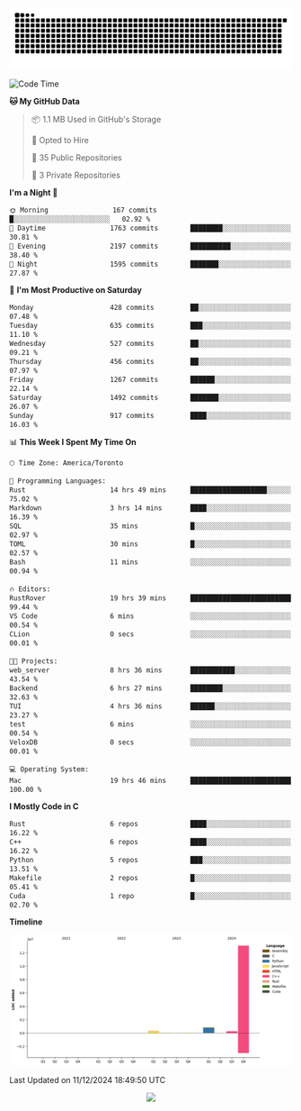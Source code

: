 <picture>
  <source media="(prefers-color-scheme: dark)" srcset="https://raw.githubusercontent.com/kkli08/kkli08/output/github-contribution-grid-snake-dark.svg">
  <source media="(prefers-color-scheme: light)" srcset="https://raw.githubusercontent.com/kkli08/kkli08/output/github-contribution-grid-snake.svg">
  <img alt="github contribution grid snake animation" src="https://raw.githubusercontent.com/kkli08/kkli08/output/github-contribution-grid-snake.svg">
</picture>


<!--START_SECTION:waka-->
![Code Time](http://img.shields.io/badge/Code%20Time-118%20hrs%2036%20mins-blue)

**🐱 My GitHub Data** 

> 📦 1.1 MB Used in GitHub's Storage 
 > 
> 💼 Opted to Hire
 > 
> 📜 35 Public Repositories 
 > 
> 🔑 3 Private Repositories 
 > 
**I'm a Night 🦉** 

```text
🌞 Morning                167 commits         █░░░░░░░░░░░░░░░░░░░░░░░░   02.92 % 
🌆 Daytime                1763 commits        ████████░░░░░░░░░░░░░░░░░   30.81 % 
🌃 Evening                2197 commits        ██████████░░░░░░░░░░░░░░░   38.40 % 
🌙 Night                  1595 commits        ███████░░░░░░░░░░░░░░░░░░   27.87 % 
```
📅 **I'm Most Productive on Saturday** 

```text
Monday                   428 commits         ██░░░░░░░░░░░░░░░░░░░░░░░   07.48 % 
Tuesday                  635 commits         ███░░░░░░░░░░░░░░░░░░░░░░   11.10 % 
Wednesday                527 commits         ██░░░░░░░░░░░░░░░░░░░░░░░   09.21 % 
Thursday                 456 commits         ██░░░░░░░░░░░░░░░░░░░░░░░   07.97 % 
Friday                   1267 commits        ██████░░░░░░░░░░░░░░░░░░░   22.14 % 
Saturday                 1492 commits        ███████░░░░░░░░░░░░░░░░░░   26.07 % 
Sunday                   917 commits         ████░░░░░░░░░░░░░░░░░░░░░   16.03 % 
```


📊 **This Week I Spent My Time On** 

```text
🕑︎ Time Zone: America/Toronto

💬 Programming Languages: 
Rust                     14 hrs 49 mins      ███████████████████░░░░░░   75.02 % 
Markdown                 3 hrs 14 mins       ████░░░░░░░░░░░░░░░░░░░░░   16.39 % 
SQL                      35 mins             █░░░░░░░░░░░░░░░░░░░░░░░░   02.97 % 
TOML                     30 mins             █░░░░░░░░░░░░░░░░░░░░░░░░   02.57 % 
Bash                     11 mins             ░░░░░░░░░░░░░░░░░░░░░░░░░   00.94 % 

🔥 Editors: 
RustRover                19 hrs 39 mins      █████████████████████████   99.44 % 
VS Code                  6 mins              ░░░░░░░░░░░░░░░░░░░░░░░░░   00.54 % 
CLion                    0 secs              ░░░░░░░░░░░░░░░░░░░░░░░░░   00.01 % 

🐱‍💻 Projects: 
web_server               8 hrs 36 mins       ███████████░░░░░░░░░░░░░░   43.54 % 
Backend                  6 hrs 27 mins       ████████░░░░░░░░░░░░░░░░░   32.63 % 
TUI                      4 hrs 36 mins       ██████░░░░░░░░░░░░░░░░░░░   23.27 % 
test                     6 mins              ░░░░░░░░░░░░░░░░░░░░░░░░░   00.54 % 
VeloxDB                  0 secs              ░░░░░░░░░░░░░░░░░░░░░░░░░   00.01 % 

💻 Operating System: 
Mac                      19 hrs 46 mins      █████████████████████████   100.00 % 
```

**I Mostly Code in C** 

```text
Rust                     6 repos             ████░░░░░░░░░░░░░░░░░░░░░   16.22 % 
C++                      6 repos             ████░░░░░░░░░░░░░░░░░░░░░   16.22 % 
Python                   5 repos             ███░░░░░░░░░░░░░░░░░░░░░░   13.51 % 
Makefile                 2 repos             █░░░░░░░░░░░░░░░░░░░░░░░░   05.41 % 
Cuda                     1 repo              █░░░░░░░░░░░░░░░░░░░░░░░░   02.70 % 
```



**Timeline**

![Lines of Code chart](https://raw.githubusercontent.com/kkli08/kkli08/main/assets/bar_graph.png)


 Last Updated on 11/12/2024 18:49:50 UTC
<!--END_SECTION:waka-->


<div align="center">
    <img  src="https://github-readme-streak-stats.herokuapp.com/?user=kkli08&theme=cobalt" />
</div>

<br/>
<br/>
<br/>
